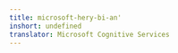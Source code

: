```yaml
---
title: microsoft-hery-bi-an'
inshort: undefined
translator: Microsoft Cognitive Services
---
```




